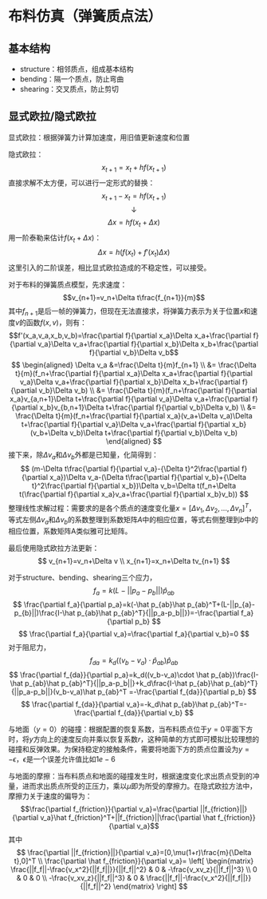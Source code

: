 # 布料仿真（弹簧质点法）
## 基本结构
- structure：相邻质点，组成基本结构
- bending：隔一个质点，防止弯曲
- shearing：交叉质点，防止剪切

## 显式欧拉/隐式欧拉
显式欧拉：根据弹簧力计算加速度，用旧值更新速度和位置

隐式欧拉：
$$x_{t+1}=x_t+hf(x_{t+1})$$
直接求解不太方便，可以进行一定形式的替换：
$$x_{t+1}-x_t=hf(x_{t+1})$$
$$\downarrow$$
$$\Delta x=hf(x_t+\Delta x)$$
用一阶泰勒来估计$f(x_t+\Delta x)$：
$$
\Delta x=h(f(x_t)+f'(x_t)\Delta x)
$$
这里引入的二阶误差，相比显式欧拉造成的不稳定性，可以接受。

对于布料的弹簧质点模型，先求速度：
$$v_{n+1}=v_n+\Delta t\frac{f_{n+1}}{m}$$
其中$f_{n+1}$是后一帧的弹簧力，但现在无法直接求，将弹簧力表示为关于位置$x$和速度$v$的函数$f(x,v)$，则有：
$$f'(x_a,v_a,x_b,v_b)=\frac{\partial f}{\partial x_a}\Delta x_a+\frac{\partial f}{\partial v_a}\Delta v_a+\frac{\partial f}{\partial x_b}\Delta x_b+\frac{\partial f}{\partial v_b}\Delta v_b$$
$$
\begin{aligned}
\Delta v_a &=\frac{\Delta t}{m}f_{n+1} \\
&= \frac{\Delta t}{m}(f_n+\frac{\partial f}{\partial x_a}\Delta x_a+\frac{\partial f}{\partial v_a}\Delta v_a+\frac{\partial f}{\partial x_b}\Delta x_b+\frac{\partial f}{\partial v_b}\Delta v_b) \\
&= \frac{\Delta t}{m}(f_n+\frac{\partial f}{\partial x_a}v_{a,n+1}\Delta t+\frac{\partial f}{\partial v_a}\Delta v_a+\frac{\partial f}{\partial x_b}v_{b,n+1}\Delta t+\frac{\partial f}{\partial v_b}\Delta v_b) \\
&= \frac{\Delta t}{m}(f_n+\frac{\partial f}{\partial x_a}(v_a+\Delta v_a)\Delta t+\frac{\partial f}{\partial v_a}\Delta v_a+\frac{\partial f}{\partial x_b}(v_b+\Delta v_b)\Delta t+\frac{\partial f}{\partial v_b}\Delta v_b)
\end{aligned}
$$
接下来，除$\Delta v_a$和$\Delta v_b$外都是已知量，化简得到：
$$
(m-\Delta t\frac{\partial f}{\partial v_a}-{\Delta t}^2\frac{\partial f}{\partial x_a})\Delta v_a-(\Delta t\frac{\partial f}{\partial v_b}+{\Delta t}^2\frac{\partial f}{\partial x_b})\Delta v_b=\Delta t(f_n+\Delta t(\frac{\partial f}{\partial x_a}v_a+\frac{\partial f}{\partial x_b}v_b))
$$
整理线性求解过程：需要求的是各个质点的速度变化量$x=[\Delta v_1,\Delta v_2,...,\Delta v_n]^T$，等式左侧$\Delta v_a$和$\Delta v_b$的系数整理到系数矩阵$A$中的相应位置，等式右侧整理到$b$中的相应位置，系数矩阵A类似雅可比矩阵。

最后使用隐式欧拉方法更新：
$$
v_{n+1}=v_n+\Delta v \\
x_{n+1}=x_n+\Delta tv_{n+1}
$$

对于structure、bending、shearing三个应力，
$$f_a=k(L-||p_a-p_b||)\hat p_{ab}$$
$$
\frac{\partial f_a}{\partial p_a}=k(-\hat p_{ab}\hat p_{ab}^T+(L-||p_{a}-p_{b}||)\frac{I-\hat p_{ab}\hat p_{ab}^T}{||p_a-p_b||})=-\frac{\partial f_a}{\partial p_b}
$$
$$
\frac{\partial f_a}{\partial v_a}=\frac{\partial f_a}{\partial v_b}=0
$$
对于阻尼力，
$$f_{da}=k_d((v_b-v_a)\cdot \hat p_{ab})\hat p_{ab}$$
$$
\frac{\partial f_{da}}{\partial p_a}=k_d((v_b-v_a)\cdot \hat p_{ab})\frac{I-\hat p_{ab}\hat p_{ab}^T}{||p_a-p_b||}+k_d\frac{I-\hat p_{ab}\hat p_{ab}^T}{||p_a-p_b||}(v_b-v_a)\hat p_{ab}^T
=-\frac{\partial f_{da}}{\partial p_b}
$$
$$
\frac{\partial f_{da}}{\partial v_a}=-k_d\hat p_{ab}\hat p_{ab}^T=-\frac{\partial f_{da}}{\partial v_b}
$$

与地面（$y=0$）的碰撞：根据配置的恢复系数，当布料质点位于$y=0$平面下方时，将$y$方向上的速度反向并乘以恢复系数$r$，这种简单的方式即可模拟比较理想的碰撞和反弹效果。为保持稳定的接触条件，需要将地面下方的质点位置设为$y=-\epsilon$，$\epsilon$是一个误差允许值比如$1e-6$

与地面的摩擦：当布料质点和地面的碰撞发生时，根据速度变化求出质点受到的冲量，进而求出质点所受的正压力，乘以$\mu$即为所受的摩擦力。在隐式欧拉方法中，摩擦力关于速度的偏导为：
$$\frac{\partial f_{friction}}{\partial v_a}=\frac{\partial ||f_{friction}||}{\partial v_a}\hat f_{friction}^T+||f_{friction}||\frac{\partial \hat f_{friction}}{\partial v_a}$$
其中
$$
\frac{\partial ||f_{friction}||}{\partial v_a}=[0,\mu(1+r)\frac{m}{\Delta t},0]^T \\
\frac{\partial \hat f_{friction}}{\partial v_a}=
\left[
\begin{matrix}
\frac{||f_f||-\frac{v_x^2}{||f_f||}}{||f_f||^2} & 0 & -\frac{v_xv_z}{||f_f||^3} \\
0 & 0 & 0 \\
-\frac{v_xv_z}{||f_f||^3} & 0 & \frac{||f_f||-\frac{v_x^2}{||f_f||}}{||f_f||^2}
\end{matrix}
\right]
$$
